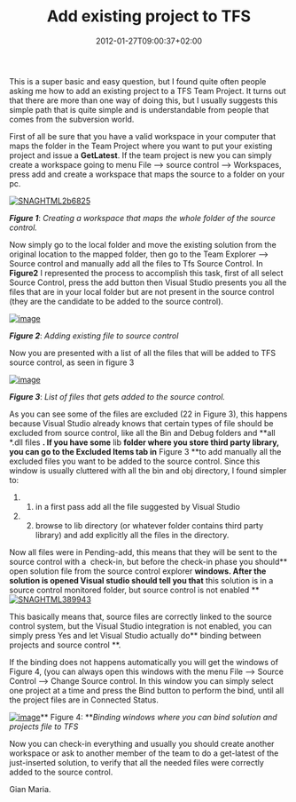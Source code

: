 ﻿---
title: "Add existing project to TFS"
description: ""
date: 2012-01-27T09:00:37+02:00
draft: false
tags: [Tfs]
categories: [Team Foundation Server]
---
This is a super basic and easy question, but I found quite often people asking me how to add an existing project to a TFS Team Project. It turns out that there are more than one way of doing this, but I usually suggests this simple path that is quite simple and is understandable from people that comes from the subversion world.

First of all be sure that you have a valid workspace in your computer that maps the folder in the Team Project where you want to put your existing project and issue a  **GetLatest**. If the team project is new you can simply create a workspace going to menu File –&gt; source control –&gt; Workspaces, press add and create a workspace that maps the source to a folder on your pc.

[![SNAGHTML2b6825](https://www.codewrecks.com/blog/wp-content/uploads/2012/01/SNAGHTML2b6825_thumb.png "SNAGHTML2b6825")](https://www.codewrecks.com/blog/wp-content/uploads/2012/01/SNAGHTML2b6825.png)

 ***Figure 1***: *Creating a workspace that maps the whole folder of the source control.*

Now simply go to the local folder and move the existing solution from the original location to the mapped folder, then go to the Team Explorer –&gt; Source control and manually add all the files to Tfs Source Control. In  **Figure2** I represented the process to accomplish this task, first of all select Source Control, press the add button then Visual Studio presents you all the files that are in your local folder but are not present in the source control (they are the candidate to be added to the source control).

[![image](https://www.codewrecks.com/blog/wp-content/uploads/2012/01/image_thumb8.png "image")](https://www.codewrecks.com/blog/wp-content/uploads/2012/01/image8.png)

 ***Figure 2***: *Adding existing file to source control*

Now you are presented with a list of all the files that will be added to TFS source control, as seen in figure 3

[![image](https://www.codewrecks.com/blog/wp-content/uploads/2012/01/image_thumb9.png "image")](https://www.codewrecks.com/blog/wp-content/uploads/2012/01/image9.png)

 ***Figure 3***: *List of files that gets added to the source control.*

As you can see some of the files are excluded (22 in Figure 3), this happens because Visual Studio already knows that certain types of file should be excluded from source control, like all the Bin and Debug folders and **all \*.dll files **. If you have some** lib  **folder where you store third party library, you can go to the Excluded Items tab in** Figure 3  **to add manually all the excluded files you want to be added to the source control. Since this window is usually cluttered with all the bin and obj directory, I found simpler to:

1. 1) in a first pass add all the file suggested by Visual Studio
2. 2) browse to lib directory (or whatever folder contains third party library) and add explicitly all the files in the directory.

Now all files were in Pending-add, this means that they will be sent to the source control with a  check-in, but before the check-in phase you should** open solution file from the source control explorer **windows. After the solution is opened Visual studio should tell you that** this solution is in a source control monitored folder, but source control is not enabled **[![SNAGHTML389943](https://www.codewrecks.com/blog/wp-content/uploads/2012/01/SNAGHTML389943_thumb.png "SNAGHTML389943")](https://www.codewrecks.com/blog/wp-content/uploads/2012/01/SNAGHTML389943.png)

This basically means that, source files are correctly linked to the source control system, but the Visual Studio integration is not enabled, you can simply press Yes and let Visual Studio actually do** binding between projects and source control **.

If the binding does not happens automatically you will get the windows of Figure 4, (you can always open this windows with the menu File –&gt; Source Control –&gt; Change Source control. In this window you can simply select one project at a time and press the Bind button to perform the bind, until all the project files are in Connected Status.

[![image](https://www.codewrecks.com/blog/wp-content/uploads/2012/01/image_thumb10.png "image")](https://www.codewrecks.com/blog/wp-content/uploads/2012/01/image10.png)** Figure 4: ***Binding windows where you can bind solution and projects file to TFS*

Now you can check-in everything and usually you should create another workspace or ask to another member of the team to do a get-latest of the just-inserted solution, to verify that all the needed files were correctly added to the source control.

Gian Maria.
